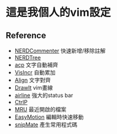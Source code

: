 
# 這是我個人的vim設定


## Reference 
* [NERDCommenter](https://github.com/scrooloose/nerdcommenter) 快速新增/移除註解
* [NERDTree](http://www.vim.org/scripts/script.php?script_id=1658) 
* [acp](http://www.vim.org/scripts/script.php?script_id=1879) 文字自動補齊
* [VisIncr](http://www.vim.org/scripts/script.php?script_id=670) 自動累加
* [Align](https://github.com/vim-scripts/Align) 文字對齊
* [DrawIt](http://www.vim.org/scripts/script.php?script_id=40) vim畫線
* [airline](https://github.com/vim-airline/vim-airline) 強大的status bar 
* [CtrlP](http://www.vim.org/scripts/script.php?script_id=3736)
* [MRU](http://www.vim.org/scripts/script.php?script_id=521) 最近開啟的檔案
* [EasyMotion](http://www.vim.org/scripts/script.php?script_id=3526) 編輯時快速移動
* [snipMate](http://www.vim.org/scripts/script.php?script_id=2540) 產生常用程式碼


